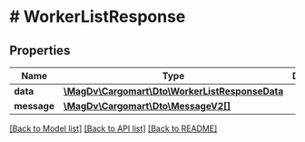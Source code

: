 # # WorkerListResponse

## Properties

Name | Type | Description | Notes
------------ | ------------- | ------------- | -------------
**data** | [**\MagDv\Cargomart\Dto\WorkerListResponseData**](.md) |  |
**message** | [**\MagDv\Cargomart\Dto\MessageV2[]**](MessageV2.md) |  | [optional]

[[Back to Model list]](../../README.md#models) [[Back to API list]](../../README.md#endpoints) [[Back to README]](../../README.md)
